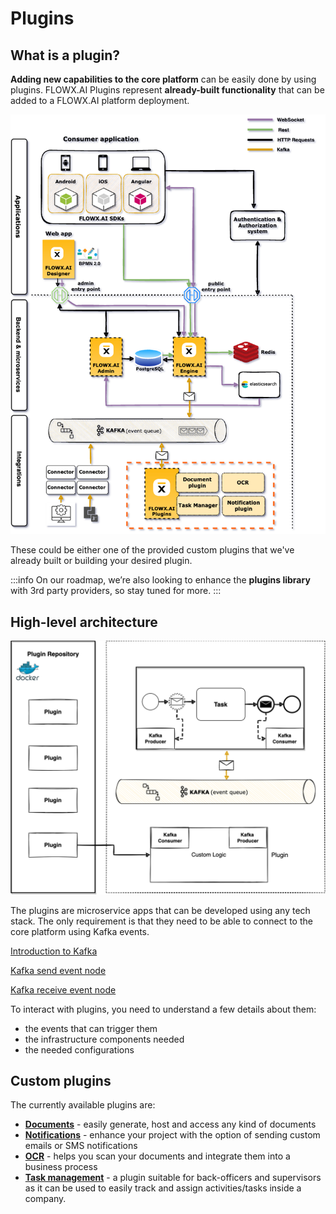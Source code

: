# Plugins

## What is a plugin?

**Adding new capabilities to the core platform** can be easily done by using plugins. FLOWX.AI Plugins represent **already-built functionality** that can be added to a FLOWX.AI platform deployment.

![](../img/plugins.diagram.png)

These could be either one of the provided custom plugins that we've already built or building your desired plugin.

:::info
On our roadmap, we’re also looking to enhance the **plugins library** with 3rd party providers, so stay tuned for more.
:::

## High-level architecture

![](../img/plugins_diagram.png)

The plugins are microservice apps that can be developed using any tech stack. The only requirement is that they need to be able to connect to the core platform using Kafka events.

[Introduction to Kafka](../../platform-overview/frameworks-and-standards/event-driven-architecture-frameworks/intro-to-kafka-concepts.md)

[Kafka send event node](../../building-blocks/node/message-send-received-task-node.md#message-send-task)

[Kafka receive event node](../../building-blocks/node/message-send-received-task-node.md#message-receive-task)

To interact with plugins, you need to understand a few details about them:

* the events that can trigger them
* the infrastructure components needed
* the needed configurations

## Custom plugins

The currently available plugins are:

* [**Documents**](./custom-plugins/documents-plugin/documents-plugin.md) - easily generate, host and access any kind of documents
* [**Notifications**](./custom-plugins/notifications-plugin/notifications-plugin.md) - enhance your project with the option of sending custom emails or SMS notifications
* [**OCR**](./custom-plugins/ocr-plugin.md) - helps you scan your documents and integrate them into a business process
* [**Task management**](./custom-plugins/task-management/task-management.md) - a plugin suitable for back-officers and supervisors as it can be used to easily track and assign activities/tasks inside a company.